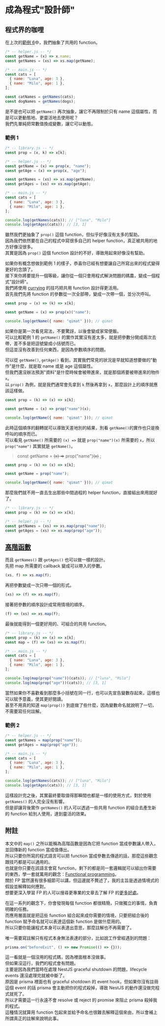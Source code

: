# 成為程式"設計師"

## 程式界的咖哩

在上次的[範例 6]中，我們抽象了共用的 function。

```js
/* -- helper.js -- */
const getName = (x) => x.name;
const getNames = (xs) => xs.map(getName);

/* -- main.js -- */
const cats = [
  { name: "Luna", age: 3 },
  { name: "Milo", age: 1 },
];

const catNames = getNames(cats);
const dogNames = getNames(dogs);
```

是不是也可以把 `getName()` 再次抽象，讓它不再限制於只有 name 這個屬性，而是可以更動態地、更靈活地去使用呢？  
我們先單純把常數值換成變數，讓它可以動態。

### 範例 1

```js
/* -- library.js -- */
const prop = (x, k) => x[k];

/* -- helper.js -- */
const getName = (x) => prop(x, "name");
const getAge = (x) => prop(x, "age");

const getNames = (xs) => xs.map(getName);
const getAges = (xs) => xs.map(getAge);

/* -- main.js -- */
const cats = [
  { name: "Luna", age: 3 },
  { name: "Milo", age: 1 },
];

console.log(getNames(cats)); // ["luna", "Milo"]
console.log(getAges(cats)); // [3, 1]
```

雖然我們更抽象了 `prop()` 這個 function，但似乎好像沒有太多的幫助。  
因為我們依然要在自己的程式中寫很多自己的 helper function，真正被共用的地方好像沒很多。  
其實是因為 `prop()` 這個 function 設計的不好，導致用起來好像沒有幫助。

如果你有概念想做到範例 1 的樣子，恭喜你已經有想要讓自己所寫出來的程式變得更好的念頭了。  
接下來你將要提升一個等級，讓你從一個只會用程式解決問題的碼農，變成一個程式"設計師"。  
我們將使用 [currying] 的技巧把共用 function 設計得更活用。  
首先我們先將 function 的參數從一次全部帶，變成一次帶一個，並分次呼叫。

```js
const prop = (x) => (k) => x[k];

const getName = (x) => prop(x)("name");

console.log(getName({ name: "qimat" })); // qimat
```

如果你是第一次看見寫法，不要驚訝，以後會變成家常便飯。  
可以比較範例 1 的 `getName()` 的實作其實沒有差太多，就是把參數分開成兩次去帶，差不多是把逗號變成小括號而已。  
但這並沒有改善到任何東西，是因為參數順序的問題。

可以從 `getName()`, `getAge()` 看到，其實我們常見的狀況是早就知道想要做的"動作"是什麼，就是取 name 或是 age 這個屬性。  
但我們還沒辦法預測"資料"是什麼時候會被帶進來，就是那個將要被帶進來的物件 `x`。  
以 `prop()` 為例，就是我們通常會先拿到 `k` 然後再拿到 `x`，那麼設計上的順序就應該這樣做。

```js
const prop = (k) => (x) => x[k];

const getName = (x) => prop("name")(x);

console.log(getName({ name: "qimat" })); // qimat
```

此時這個順序的翻轉就可以導致天差地別的結果，別看 `getName()`的實作也只是換呼叫的順序而已。  
可以看見 `getName()` 所需要的 `(x) =>` 就是 `prop("name")(x)` 所需要的 `x`，所以 `prop("name")` 其實就是 `getName()`。

> const getName = ~~(x) =>~~ prop("name")~~(x)~~ ;

```js
const prop = (k) => (x) => x[k];

const getName = prop("name");

console.log(getName({ name: "qimat" })); // qimat
```

那麼我們就不用一直去生出那些中間過程的 helper function，直接組出來用就好了。

```js
/* -- library.js -- */
const prop = (k) => (x) => x[k];

/* -- helper.js -- */
const getNames = (xs) => xs.map(prop("name"));
const getAges = (xs) => xs.map(prop("age"));
```

## [高階函數]

而且 `getNames()` 跟 `getAges()` 也可以做一樣的設計。  
先把 map 所需要的 callback 變成可以帶入的參數。

```js
(xs, f) => xs.map(f);
```

再把參數變成一次只帶一個的形式。

```js
(xs) => (f) => xs.map(f);
```

接著把參數的順序設計成常用情境的順序。

```js
(f) => (xs) => xs.map(f);
```

最後就能得到一個更好用的、可組合的共用 function。

```js
/* -- library.js -- */
const prop = (k) => (x) => x[k];
const map = (f) => (xs) => xs.map(f);

/* -- main.js -- */
const cats = [
  { name: "Luna", age: 3 },
  { name: "Milo", age: 1 },
];

console.log(map(prop("name"))(cats)); // ["luna", "Milo"]
console.log(map(prop("age"))(cats)); // [3, 1]
```

當然如果你不喜歡看到那麼多小括號在同一行，也可以先宣告變數存起來，這樣也可以賦予意義，使其更好閱讀。  
甚至不用真的知道 `map(prop())` 到底做了些什麼，因為變數命名就說明了一切，不需要寫任何註解。

### 範例 2

```js
/* -- helper.js -- */
const getNames = map(prop("name"));
const getAges = map(prop("age"));

/* -- main.js -- */
const cats = [
  { name: "Luna", age: 3 },
  { name: "Milo", age: 1 },
];

console.log(getNames(cats)); // ["luna", "Milo"]
console.log(getAges(cats)); // [3, 1]
```

這樣設計完之後，其實最終要取值得那瞬間也都是一樣的使用方式，對於使用 `getNames()` 的人完全沒有影響。  
但是卻讓背後實作 `getNames()` 的人可以透過一些共用 function 的組合去產生新的 function 給別人使用，達到靈活的效果。

## 附註

本文中的 `map()` 之所以能稱為高階函數是因為它把 function 當成參數讓人帶入，並回傳新的 function 當成值傳出。  
所以只要你所寫的程式語言可以把 function 當成參數去傳遞的話，那麼這些觀念跟技巧都是可以通用的。  
也就是你只要在該語言會寫 function，剩下的都是同一套邏輯就可以組出你需要的東西，學一套就萬用的觀念：[Functional programming]。  
關於 FP 當然還有很多細節可以講，但這邊就不贅述了，我的主旨是透過情境式的假設並解釋如何應對。  
想要更深入學習 FP 的人可以搜尋更專業的文章去了解 FP 的[更多好處]。

在這一系列的觀念下，你會發現每個 function 都很精簡，只做獨立的事情，負責明確的任務。  
而應用層面就是把這些 function 組合起來成你需要的情境，只要把組合後的 function 賦予命名就可以表達這個新 function 是做什麼用的。  
所以只要你能讓程式本身可以表達出意思，那麼註解也不再需要了。

唯一需要寫註解只有程式本身無法表達的部分，比如說工作曾經遇到的問題：

```js
prisma.on("beforeExit", () => new Promise(() => {}));
```

這一看就是一個沒用的程式碼，因為裡面根本沒做事。  
但如果沒這行，我們的程式會有問題。  
主要是因為我們當時在處理 NestJS graceful shutdown 的問題，lifecycle events 還沒處理完就被中斷了。  
原因是 prisma 裡面也有 graceful shotdown 的 event hook，但如果你沒有註冊這個 event 的話 prisma 會主動把你的程式殺掉，導致 NestJS 的動作還沒做完程式就死了。  
所以才需要這一行永遠不會 resolve 或 reject 的 promise 來阻止 prisma 殺掉我的程式。  
這種情況就算用 function 包起來並給予命名也很難去解釋這個來由，所以會補上所謂真正的註解來說明此事。

[範例 6]: https://github.com/QimatLuo/best_practice/blob/main/xyz.md#%E7%AF%84%E4%BE%8B-6
[currying]: https://zh.wikipedia.org/wiki/%E6%9F%AF%E9%87%8C%E5%8C%96
[高階函數]: https://zh.wikipedia.org/wiki/%E9%AB%98%E9%98%B6%E5%87%BD%E6%95%B0
[functional programming]: https://zh.wikipedia.org/zh-tw/%E5%87%BD%E6%95%B0%E5%BC%8F%E7%BC%96%E7%A8%8B
[更多好處]: (https://jigsawye.gitbooks.io/mostly-adequate-guide/content/ch3.html)
